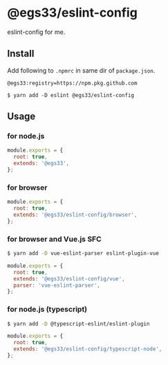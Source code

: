 # @egs33/eslint-config

eslint-config for me.

## Install
Add following to `.npmrc` in same dir of `package.json`.
```
@egs33:registry=https://npm.pkg.github.com
```

```
$ yarn add -D eslint @egs33/eslint-config
```

## Usage
### for node.js
```javascript
module.exports = {
  root: true,
  extends: '@egs33',
};
```

### for browser
```javascript
module.exports = {
  root: true,
  extends: '@egs33/eslint-config/browser',
};
```

### for browser and Vue.js SFC
```bash
$ yarn add -D vue-eslint-parser eslint-plugin-vue
```

```javascript
module.exports = {
  root: true,
  extends: '@egs33/eslint-config/vue',
  parser: 'vue-eslint-parser',
};
```
### for node.js (typescript)
```bash
$ yarn add -D @typescript-eslint/eslint-plugin
```

```javascript
module.exports = {
  root: true,
  extends: '@egs33/eslint-config/typescript-node',
};
```
